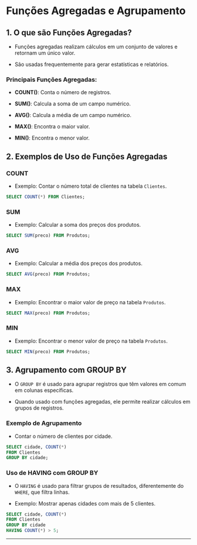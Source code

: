# Funções Agregadas e Agrupamento

## 1. O que são Funções Agregadas?
- Funções agregadas realizam cálculos em um conjunto de valores e retornam um único valor.

- São usadas frequentemente para gerar estatísticas e relatórios.

### Principais Funções Agregadas:

- **COUNT()**: Conta o número de registros.

- **SUM()**: Calcula a soma de um campo numérico.

- **AVG()**: Calcula a média de um campo numérico.

- **MAX()**: Encontra o maior valor.

- **MIN()**: Encontra o menor valor.

## 2. Exemplos de Uso de Funções Agregadas

### COUNT
- Exemplo: Contar o número total de clientes na tabela `Clientes`.

~~~sql
SELECT COUNT(*) FROM Clientes;
~~~

### SUM
- Exemplo: Calcular a soma dos preços dos produtos.

~~~sql
SELECT SUM(preco) FROM Produtos;
~~~

### AVG
- Exemplo: Calcular a média dos preços dos produtos.

~~~sql
SELECT AVG(preco) FROM Produtos;
~~~

### MAX
- Exemplo: Encontrar o maior valor de preço na tabela `Produtos`.

~~~sql
SELECT MAX(preco) FROM Produtos;
~~~

### MIN
- Exemplo: Encontrar o menor valor de preço na tabela `Produtos`.

~~~sql
SELECT MIN(preco) FROM Produtos;
~~~

## 3. Agrupamento com GROUP BY
- O `GROUP BY` é usado para agrupar registros que têm valores em comum em colunas específicas.

- Quando usado com funções agregadas, ele permite realizar cálculos em grupos de registros.

### Exemplo de Agrupamento
- Contar o número de clientes por cidade.

~~~sql
SELECT cidade, COUNT(*) 
FROM Clientes
GROUP BY cidade;
~~~

### Uso de HAVING com GROUP BY
- O `HAVING` é usado para filtrar grupos de resultados, diferentemente do `WHERE`, que filtra linhas.

- Exemplo: Mostrar apenas cidades com mais de 5 clientes.

~~~sql
SELECT cidade, COUNT(*) 
FROM Clientes
GROUP BY cidade
HAVING COUNT(*) > 5;
~~~

---